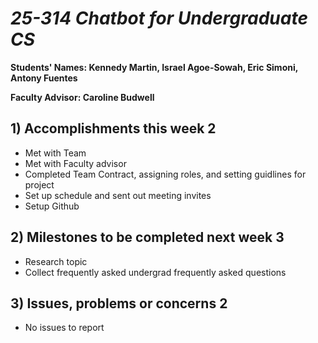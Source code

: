 # *25-314 Chatbot for Undergraduate CS*

**Students' Names: Kennedy Martin, Israel Agoe-Sowah, Eric Simoni, Antony Fuentes**

**Faculty Advisor: Caroline Budwell**

## 1) Accomplishments this week 2
   - Met with Team
   - Met with Faculty advisor
   - Completed Team Contract, assigning roles, and setting guidlines for project
   - Set up schedule and sent out meeting invites
   - Setup Github

## 2) Milestones to be completed next week 3
   - Research topic
   - Collect frequently asked undergrad frequently asked questions

## 3) Issues, problems or concerns 2
   - No issues to report
   



